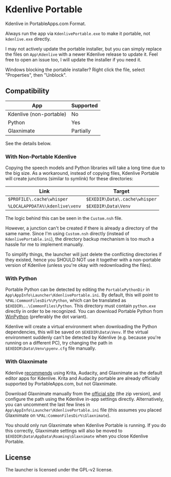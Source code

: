 # Kdenlive Portable

Kdenlive in PortableApps.com Format.

Always run the app via `KdenlivePortable.exe` to make it portable, not `kdenlive.exe` directly.

I may not actively update the portable installer, but you can simply replace the files on `App\Kdenlive` with a newer Kdenlive release to update it. Feel free to open an issue too, I will update the installer if you need it.

Windows blocking the portable installer? Right click the file, select "Properties", then "Unblock".

## Compatibility

|App|Supported|
|-|-|
|Kdenlive (non-portable)|No|
|Python|Yes|
|Glaxnimate|Partially|

See the details below.

### With Non-Portable Kdenlive

Copying the speech models and Python libraries will take a long time due to the big size. As a workaround, instead of copying files, Kdenlive Portable will create junctions (similar to symlink) for these directories:

|Link|Target|
|-|-|
|`$PROFILE\.cache\whisper`|`$EXEDIR\Data\.cache\whisper`|
|`%LOCALAPPDATA%\kdenlive\venv`|`$EXEDIR\Data\Venv`|

The logic behind this can be seen in the `Custom.nsh` file.

However, a junction can't be created if there is already a directory of the same name. Since I'm using `Custom.nsh` directly (instead of `KdenlivePortable.ini`), the directory backup mechanism is too much a hassle for me to implement manually.

To simplify things, the launcher will just delete the conflicting directories if they existed, hence you SHOULD NOT use it together with a non-portable version of Kdenlive (unless you're okay with redownloading the files).

### With Python

Portable Python can be detected by editing the `PortablePythonDir` in `App\AppInfo\Launcher\KdenlivePortable.ini`. By default, this will point to `%PAL:CommonFilesDir%\Python`, which can be translated as `$EXEDIR\..\CommonFiles\Python`. This directory must contain `python.exe` directly in order to be recognized. You can download Portable Python from [WinPython](https://winpython.github.io/) (preferably the dot variant).

Kdenlive will create a virtual environment when downloading the Python dependencies, this will be saved on `$EXEDIR\Data\Venv`. If the virtual environment suddenly can't be detected by Kdenlive (e.g. because you're running on a different PC), try changing the path in `$EXEDIR\Data\Venv\pyenv.cfg` file manually.

### With Glaxnimate

Kdenlive [recommends](https://docs.kdenlive.org/en/getting_started/configure_kdenlive/configuration_environment.html#default-apps) using Krita, Audacity, and Glaxnimate as the default editor apps for Kdenlive. Krita and Audacity portable are already officially supported by PortableApps.com, but not Glaxnimate.

Download Glaxnimate manually from the [official site](https://glaxnimate.mattbas.org/download/) (the zip version), and configure the path using the Kdenlive in-app settings directly. Alternatively, you can uncomment the last few lines in `App\AppInfo\Launcher\KdenlivePortable.ini` file (this assumes you placed Glaxnimate on `%PAL:CommonFilesDir%\Glaxnimate`).

You should only run Glaxnimate when Kdenlive Portable is running. If you do this correctly, Glaxnimate settings will also be moved to `$EXEDIR\Data\AppData\Roaming\Glaxnimate` when you close Kdenlive Portable.

## License

The launcher is licensed under the GPL-v2 license.
